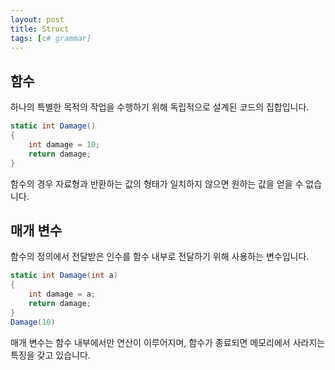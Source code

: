 ```yaml
---
layout: post
title: Struct
tags: [c# grammar]
---
```

## 함수

하나의 특별한 목적의 작업을 수행하기 위해 독립적으로 설계된 코드의 집합입니다.

~~~c#
static int Damage()
{
    int damage = 10;
    return damage;
}
~~~

함수의 경우 자료형과 반환하는 값의 형태가 일치하지 않으면
원하는 값을 얻을 수 없습니다.

## 매개 변수

함수의 정의에서 전달받은 인수를 함수 내부로 전달하기
위해 사용하는 변수입니다.

~~~C#
static int Damage(int a)
{
    int damage = a;
    return damage;
}
Damage(10)
~~~

매개 변수는 함수 내부에서만 연산이 이루어지며, 함수가 종료되면 메모리에서 사라지는 특징을 갖고 있습니다.

